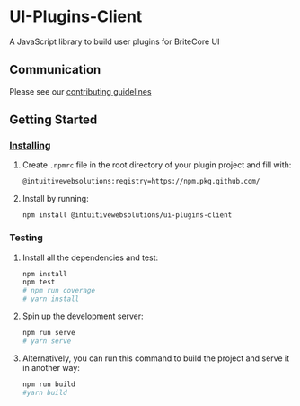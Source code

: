# UI-Plugins-Client

A JavaScript library to build user plugins for BriteCore UI

## Communication

Please see our [contributing guidelines](.github/CONTRIBUTING.md)

## Getting Started

### [Installing](https://docs.github.com/en/free-pro-team@latest/packages/using-github-packages-with-your-projects-ecosystem/configuring-npm-for-use-with-github-packages#installing-a-package)

1. Create `.npmrc` file in the root directory of your plugin project and fill with:

    ```bash
    @intuitivewebsolutions:registry=https://npm.pkg.github.com/
    ```

2. Install by running:

    ```
    npm install @intuitivewebsolutions/ui-plugins-client
    ```

### Testing

1. Install all the dependencies and test:

    ```bash
    npm install
    npm test
    # npm run coverage
    # yarn install
    ```

2. Spin up the development server:

    ```bash
    npm run serve
    # yarn serve
    ```

3. Alternatively, you can run this command to build the project and serve it in another way:

    ```bash
    npm run build
    #yarn build
    ```

